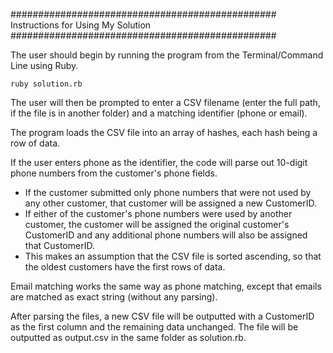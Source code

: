 ################################################
Instructions for Using My Solution
################################################

The user should begin by running the program from the Terminal/Command Line using Ruby.
```
ruby solution.rb
```
The user will then be prompted to enter a CSV filename (enter the full path, if the file is in another folder) and a matching identifier (phone or email).

The program loads the CSV file into an array of hashes, each hash being a row of data.

If the user enters phone as the identifier, the code will parse out 10-digit phone numbers from the customer's phone fields.
  * If the customer submitted only phone numbers that were not used by any other customer, that customer will be assigned a new CustomerID.
  * If either of the customer's phone numbers were used by another customer, the customer will be assigned the original customer's CustomerID and any additional phone numbers will also be assigned that CustomerID.
  * This makes an assumption that the CSV file is sorted ascending, so that the oldest customers have the first rows of data.

Email matching works the same way as phone matching, except that emails are matched as exact string (without any parsing).

After parsing the files, a new CSV file will be outputted with a CustomerID as the first column and the remaining data unchanged.  The file will be outputted as output.csv in the same folder as solution.rb.